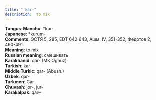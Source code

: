 ```yaml
---
title: " kar-"
description:  to mix
---
```


<strong>Tungus-Manchu</strong>:  *kur-<br>
<strong>Japanese</strong>:  *kurum-<br>
<strong>Comments</strong>:  ЭСТЯ 5, 285, EDT 642-643, Ашм. IV, 351-352, Федотов 2, 490-491.<br>
<strong>Meaning</strong>:  to mix<br>
<strong>Russian meaning</strong>:  смешивать<br>
<strong>Karakhanid</strong>:  qar- (MK Oghuz)<br>
<strong>Turkish</strong>:  kar-<br>
<strong>Middle Turkic</strong>:  qar- (Abush.)<br>
<strong>Uzbek</strong>:  qɔr-<br>
<strong>Turkmen</strong>:  Gār-<br>
<strong>Chuvash</strong>:  jor-, jur-<br>
<strong>Karakalpak</strong>:  qarɨ-<br>


